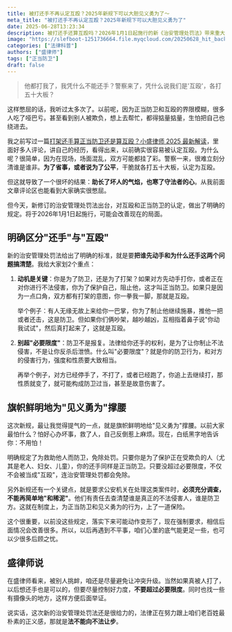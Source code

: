 ```yaml
---
title: 被打还手不再认定互殴？2025年新规下可以大胆见义勇为了～
meta_title: "被打还手不再认定互殴？2025年新规下可以大胆见义勇为了"
date: 2025-06-28T13:23:34
description: 被打还手还算互殴吗？2026年1月1日起施行的新《治安管理处罚法》带来重大变化！本文深度解读新规如何明确区分"正当防卫"与"互殴"，强调防卫动机与必要限度的认定标准。更重要的是，法律旗帜鲜明地为"见义勇为"撑腰，规定为保护他人而防卫可免于处罚。了解这些，让你在面对不法侵害时，敢于依法还手，更有底气伸张正义！
image: "https://slefboot-1251736664.file.myqcloud.com/20250628_hit_back_cover_2.webp"
categories: ["法律科普"]
authors: ["盛律师"]
tags: ["正当防卫"]
draft: false
---
```


> 他都打我了，我凭什么不能还手？警察来了，凭什么说我们是'互殴'，各打五十大板？

这样憋屈的话，我听过太多次了。以前呢，因为正当防卫和互殴的界限模糊，很多人吃了哑巴亏。甚至看到别人被欺负，想上去帮忙，都得掂量掂量，生怕把自己也绕进去。

我之前写过一篇[打架还手算正当防卫还是算互殴？小盛律师 2025 最新解读](https://shenglvshi.cn/fight_back/)，里面好多人评论，讲自己的经历，看得出来，以前确实很容易被认定互殴。为什么呢？很简单，因为在现场，场面混乱，双方可能都挂了彩。警察一来，很难立刻分清谁是谁非。**为了省事，或者说为了公平**，干脆就各打五十大板，认定为互殴。

但这就导致了一个很坏的结果：**助长了坏人的气焰，也寒了守法者的心**。从我前面文章评论区也能看到大家确实很憋屈。

但今天，新修订的治安管理处罚法出台，对互殴和正当防卫的认定，做出了明确的规定。将于2026年1月1日起施行，可能会改善现在的局面。

## 明确区分"还手"与"互殴"

新的治安管理处罚法给出了明确的标准，就是要**把谁先动手和为什么还手这两个问题搞清楚**。我给大家划2个重点：

1. **动机是关键**：你是为了防卫，还是为了打架？如果对方先动手打你，或者正在对你进行不法侵害，你为了保护自己，阻止他，这才叫正当防卫。如果只是因为一点口角，双方都有打架的意图，你一拳我一脚，那就是互殴。

    举个例子：有人无缘无故上来给你一巴掌，你为了制止他继续施暴，推他一把或者还击，这是防卫。但如果你们俩吵架，越吵越凶，互相指着鼻子说"你动我试试"，然后真打起来了，这就是互殴。

2. **别超"必要限度"**：防卫不是报复。法律给你还手的权利，是为了让你制止不法侵害，不是让你反杀后泄愤。什么叫"必要限度"？就是你的防卫行为，和对方的侵害行为，强度和性质要大致相当。

    再举个例子，对方已经停手了，不打了，或者已经跑了，你追上去继续打，那性质就变了，就可能构成防卫过当，甚至是故意伤害了。

## 旗帜鲜明地为"见义勇为"撑腰

这次新规，最让我觉得提气的一点，就是旗帜鲜明地给"见义勇为"撑腰。以前大家最怕什么？怕好心办坏事，救了人，自己反倒惹上麻烦。现在，白纸黑字地告诉你：不用怕！

明确规定了为救助他人而防卫，免除处罚。只要你是为了保护正在受欺负的人（尤其是老人、妇女、儿童），你的还手同样是正当防卫。只要没超过必要限度，不仅不会被当成"互殴"，连治安管理处罚都会免除。

另外新规还有一个关键点，就是要求公安机关在处理这类案件时，**必须充分调查，不能再简单地"和稀泥"**。他们有责任去查清楚谁是真正的不法侵害人，谁是防卫方。这就在制度上，为正当防卫和见义勇为的行为，上了一道保险。

这个很重要，以前没这些规定，落实下来可能动作变形了，现在强制要求，相信后面情况会改善很多。所以，以后再遇到不平事，咱们心里的底气能更足一些，也可以少很多后顾之忧。

## 盛律师说

在盛律师看来，被别人挑衅，咱还是尽量避免让冲突升级。当然如果真被人打了，以后想还手也是可以的，但要尽量控制好力度，**不要超过必要限度**。同时也找一些有摄像头的地方，这样方便后面举证。

说实话，这次新的治安管理处罚法还是很给力的，法律正在努力跟上咱们老百姓最朴素的正义感，那就是**法不能向不法让步**。
